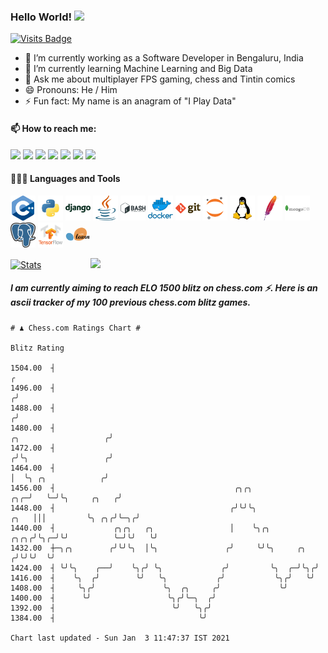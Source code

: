   ### Hello World!  <img src="https://github.com/sciencepal/sciencepal/blob/master/assets/Hi.gif" width="29px">
  [![Visits Badge](https://badges.pufler.dev/visits/sciencepal/sciencepal)](https://badges.pufler.dev/visits/sciencepal/sciencepal)
  
  - 🔭 I’m currently working as a Software Developer in Bengaluru, India
  - 🌱 I’m currently learning Machine Learning and Big Data
  - 💬 Ask me about multiplayer FPS gaming, chess and Tintin comics
  - 😄 Pronouns: He / Him
  - ⚡ Fun fact: My name is an anagram of "I Play Data"
  
  #### 📫 How to reach me:   
  [<img src="https://upload.wikimedia.org/wikipedia/commons/8/83/Steam_icon_logo.svg" width="3.5%"/>](https://steamcommunity.com/id/mongocds/)
  [<img src="https://github.com/sciencepal/sciencepal/blob/master/assets/discord-round.svg" width="3.5%"/>](https://discord.gg/MnUUbHe)
  [<img src="https://img.icons8.com/color/48/000000/twitter.png" width="3.5%"/>](https://twitter.com/sciencepal)
  [<img src="https://img.icons8.com/color/48/000000/linkedin.png" width="3.5%"/>](https://www.linkedin.com/in/adityapal1/)
  [<img src="https://img.icons8.com/fluent/48/000000/facebook-new.png" width="3.5%"/>](https://www.facebook.com/sciencepal/)
  [<img src="https://img.icons8.com/fluent/48/000000/instagram-new.png" width="3.5%"/>](https://www.instagram.com/aditya_sciencepal/)
  <a href="mailto:aditya.pal.science@gmail.com"> <img src="https://img.icons8.com/fluent/48/000000/gmail.png" width="3.5%"/> </a>
  
  #### 👨🏻‍💻 Languages and Tools <br />
  <code><img height="40" src="https://raw.githubusercontent.com/github/explore/80688e429a7d4ef2fca1e82350fe8e3517d3494d/topics/cpp/cpp.png"></code>
  <code><img height="40" src="https://raw.githubusercontent.com/github/explore/80688e429a7d4ef2fca1e82350fe8e3517d3494d/topics/python/python.png"></code>
  <code><img height="40" src="https://raw.githubusercontent.com/github/explore/80688e429a7d4ef2fca1e82350fe8e3517d3494d/topics/django/django.png"></code>
  <code><img height="40" src="https://raw.githubusercontent.com/github/explore/80688e429a7d4ef2fca1e82350fe8e3517d3494d/topics/java/java.png"></code>
  <code><img height="40" src="https://raw.githubusercontent.com/github/explore/80688e429a7d4ef2fca1e82350fe8e3517d3494d/topics/bash/bash.png"></code>
  <code><img height="40" src="https://raw.githubusercontent.com/github/explore/80688e429a7d4ef2fca1e82350fe8e3517d3494d/topics/docker/docker.png"></code>
  <code><img height="40" src="https://raw.githubusercontent.com/github/explore/80688e429a7d4ef2fca1e82350fe8e3517d3494d/topics/git/git.png"></code>
  <code><img height="40" src="https://raw.githubusercontent.com/github/explore/80688e429a7d4ef2fca1e82350fe8e3517d3494d/topics/jupyter-notebook/jupyter-notebook.png"></code>
  <code><img height="40" src="https://raw.githubusercontent.com/github/explore/80688e429a7d4ef2fca1e82350fe8e3517d3494d/topics/linux/linux.png"></code>
  <code><img height="40" src="https://raw.githubusercontent.com/github/explore/80688e429a7d4ef2fca1e82350fe8e3517d3494d/topics/maven/maven.png"></code>
  <code><img height="40" src="https://raw.githubusercontent.com/github/explore/80688e429a7d4ef2fca1e82350fe8e3517d3494d/topics/mongodb/mongodb.png"></code>
  <code><img height="40" src="https://raw.githubusercontent.com/github/explore/80688e429a7d4ef2fca1e82350fe8e3517d3494d/topics/postgresql/postgresql.png"></code>
  <code><img height="40" src="https://raw.githubusercontent.com/github/explore/80688e429a7d4ef2fca1e82350fe8e3517d3494d/topics/tensorflow/tensorflow.png"></code>
  <code><img height="40" src="https://raw.githubusercontent.com/github/explore/80688e429a7d4ef2fca1e82350fe8e3517d3494d/topics/scikit-learn/scikit-learn.png"></code>
  
  [![Stats](https://github-readme-stats.vercel.app/api?username=sciencepal&show_icons=true&theme=radical)](https://github-readme-stats.vercel.app/api?username=sciencepal&show_icons=true&theme=radical)&nbsp; &nbsp; &nbsp; &nbsp; &nbsp; &nbsp; &nbsp; &nbsp; &nbsp; &nbsp; <img src="https://github.com/sciencepal/sciencepal/blob/master/assets/saved.gif" width="195">
  
  ##### I am currently aiming to reach ELO 1500 blitz on chess.com ⚡. Here is an ascii tracker of my 100 previous chess.com blitz games.

  ```
  # ♟︎ Chess.com Ratings Chart #
  
  Blitz Rating

 1504.00  ┤                                                                                                  ╭
 1496.00  ┤                                                                                                 ╭╯
 1488.00  ┤                                                                                                ╭╯
 1480.00  ┤                                                                          ╭╮                   ╭╯
 1472.00  ┤                                                                         ╭╯╰╮                 ╭╯
 1464.00  ┤                                                                         │  ╰╮ ╭╮            ╭╯
 1456.00  ┤                                        ╭╮╭╮                         ╭╮╭─╯   ╰─╯╰╮     ╭╮   ╭╯
 1448.00  ┤                                       ╭╯╰╯╰╮                   ╭╮   │││         ╰╮ ╭╮╭╯╰─╮╭╯
 1440.00  ┤             ╭╮╭╮   ╭╮                 │    ╰╮╭╮           ╭╮╭╮╭╯╰╮╭─╯╰╯          ╰─╯╰╯   ╰╯
 1432.00  ┼─╮╭╮        ╭╯╰╯╰╮  │╰╮               ╭╯     ╰╯╰╮     ╭╮  ╭╯╰╯╰╯  ╰╯
 1424.00  ┤ ╰╯╰╮    ╭──╯    ╰╮╭╯ ╰╮             ╭╯         ╰╮  ╭─╯╰╮╭╯
 1416.00  ┤    ╰╮  ╭╯        ╰╯   ╰╮           ╭╯           ╰╮╭╯   ╰╯
 1408.00  ┤     ╰╮╭╯               ╰╮  ╭╮     ╭╯             ╰╯
 1400.00  ┤      ╰╯                 ╰╮╭╯╰─╮  ╭╯
 1392.00  ┤                          ╰╯   ╰╮╭╯
 1384.00  ┤                                ╰╯

Chart last updated - Sun Jan  3 11:47:37 IST 2021  
  ```
  
